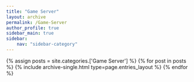 ```yaml
---
title: "Game Server"
layout: archive
permalink: /Game-Server
author_profile: true
sidebar_main: true
sidebar:
    nav: "sidebar-category"
---
```



{% assign posts = site.categories.['Game Server'] %}
{% for post in posts %} {% include archive-single.html type=page.entries_layout %} {% endfor %}

<!--
categories 를 바꿔준 후
[ data/navigation.yml ] 파일에 있는 
사이드바를 변경해주면 된다.
-->